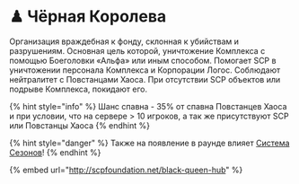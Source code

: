 # ♟ Чёрная Королева

Организация враждебная к фонду, склонная к убийствам и разрушениям. Основная цель которой, уничтожение Комплекса с помощью Боеголовки «Альфа» или иным способом. Помогает SCP в уничтожении персонала Комплекса и Корпорации Логос. Соблюдают нейтралитет с Повстанцами Хаоса. При отсутствии SCP объектов или подрыве Комплекса, покидают его.

{% hint style="info" %}
Шанс спавна - 35% от спавна Повстанцев Хаоса и при условии, что на сервере > 10 игроков, а так же присутствуют SCP или Повстанцы Хаоса
{% endhint %}

{% hint style="danger" %}
Также на появление в раунде влияет [Система Сезонов](../../server-systems/seasons-system.md)!
{% endhint %}

{% embed url="http://scpfoundation.net/black-queen-hub" %}
